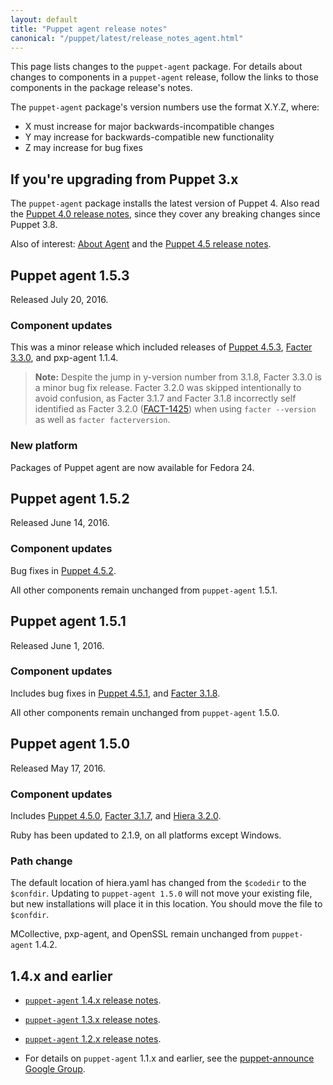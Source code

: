 ```yaml
---
layout: default
title: "Puppet agent release notes"
canonical: "/puppet/latest/release_notes_agent.html"
---
```


[Puppet 4.5.0]: /puppet/4.5/release_notes.html#puppet-450
[Puppet 4.5.1]: /puppet/4.5/release_notes.html#puppet-451
[Puppet 4.5.2]: /puppet/4.5/release_notes.html#puppet-452
[Puppet 4.5.3]: /puppet/4.5/release_notes.html#puppet-453

[Facter 3.1.7]: /facter/3.1/release_notes.html#facter-317
[Facter 3.1.8]: /facter/3.1/release_notes.html#facter-318
[Facter 3.3.0]: /facter/3.3/release_notes.html#facter-330

[Hiera 3.2.0]: /hiera/3.2/release_notes.html#hiera-320


[MCollective 2.8.8]: /mcollective/releasenotes.html#2_8_8

[pxp-agent]: https://github.com/puppetlabs/pxp-agent


This page lists changes to the `puppet-agent` package. For details about changes to components in a `puppet-agent` release, follow the links to those components in the package release's notes.

The `puppet-agent` package's version numbers use the format X.Y.Z, where:

* X must increase for major backwards-incompatible changes
* Y may increase for backwards-compatible new functionality
* Z may increase for bug fixes

## If you're upgrading from Puppet 3.x

The `puppet-agent` package installs the latest version of Puppet 4. Also read the [Puppet 4.0 release notes](/puppet/4.0/release_notes.html), since they cover any breaking changes since Puppet 3.8.

Also of interest: [About Agent](./about_agent.html) and the [Puppet 4.5 release notes](./release_notes.html).


## Puppet agent 1.5.3

Released July 20, 2016.

### Component updates

This was a minor release which included releases of [Puppet 4.5.3][], [Facter 3.3.0][], and pxp-agent 1.1.4.

>**Note:** Despite the jump in y-version number from 3.1.8, Facter 3.3.0 is a minor bug fix release. Facter 3.2.0 was skipped intentionally to avoid confusion, as Facter 3.1.7 and Facter 3.1.8 incorrectly self identified as Facter 3.2.0 ([FACT-1425](https://tickets.puppetlabs.com/browse/FACT-1425)) when using `facter --version` as well as `facter facterversion`.

### New platform

Packages of Puppet agent are now available for Fedora 24.

## Puppet agent 1.5.2

Released June 14, 2016.

### Component updates

Bug fixes in [Puppet 4.5.2][].

All other components remain unchanged from `puppet-agent` 1.5.1.

## Puppet agent 1.5.1

Released June 1, 2016.

### Component updates

Includes bug fixes in [Puppet 4.5.1][], and [Facter 3.1.8][].

All other components remain unchanged from `puppet-agent` 1.5.0.

## Puppet agent 1.5.0

Released May 17, 2016.

### Component updates

Includes [Puppet 4.5.0][], [Facter 3.1.7][], and [Hiera 3.2.0][].

Ruby has been updated to 2.1.9, on all platforms except Windows. 

### Path change 

The default location of hiera.yaml has changed from the `$codedir` to the `$confdir`. Updating to `puppet-agent 1.5.0` will not move your existing file, but new installations will place it in this location. You should move the file to `$confdir`.

MCollective, pxp-agent, and OpenSSL remain unchanged from `puppet-agent` 1.4.2.

## 1.4.x and earlier

* [`puppet-agent` 1.4.x release notes](/puppet/4.4/release_notes_agent.html).

* [`puppet-agent` 1.3.x release notes](/puppet/4.3/release_notes_agent.html).

* [`puppet-agent` 1.2.x release notes](/puppet/4.2/release_notes_agent.html).

* For details on `puppet-agent` 1.1.x and earlier, see the [puppet-announce Google Group](https://groups.google.com/forum/#!forum/puppet-announce).